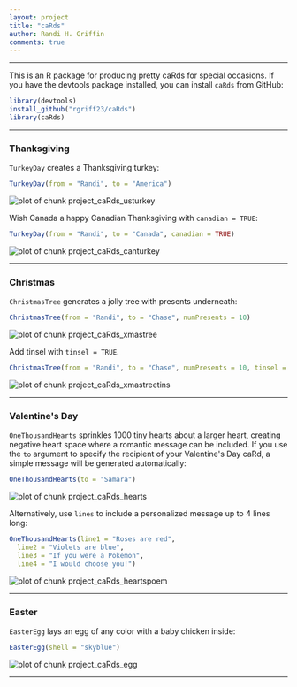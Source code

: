 ```yaml
---
layout: project
title: "caRds"
author: Randi H. Griffin
comments: true
---
```


___

This is an R package for producing pretty caRds for special occasions. If you have the devtools package installed, you can install `caRds` from GitHub:


```r
library(devtools)
install_github("rgriff23/caRds")
library(caRds)
```
___

### Thanksgiving

`TurkeyDay` creates a Thanksgiving turkey:


```r
TurkeyDay(from = "Randi", to = "America")
```

![plot of chunk project_caRds_usturkey](/assets/Rfigs/project_caRds_usturkey-1.png)

Wish Canada a happy Canadian Thanksgiving with `canadian = TRUE`:


```r
TurkeyDay(from = "Randi", to = "Canada", canadian = TRUE)
```

![plot of chunk project_caRds_canturkey](/assets/Rfigs/project_caRds_canturkey-1.png)

___

### Christmas

`ChristmasTree` generates a jolly tree with presents underneath:


```r
ChristmasTree(from = "Randi", to = "Chase", numPresents = 10)
```

![plot of chunk project_caRds_xmastree](/assets/Rfigs/project_caRds_xmastree-1.png)

Add tinsel with `tinsel = TRUE`. 


```r
ChristmasTree(from = "Randi", to = "Chase", numPresents = 10, tinsel = TRUE)
```

![plot of chunk project_caRds_xmastreetins](/assets/Rfigs/project_caRds_xmastreetins-1.png)
___

### Valentine's Day

`OneThousandHearts` sprinkles 1000 tiny hearts about a larger heart, creating negative heart space where a romantic message can be included. If you use the `to` argument to specify the recipient of your Valentine's Day caRd, a simple message will be generated automatically:


```r
OneThousandHearts(to = "Samara")
```

![plot of chunk project_caRds_hearts](/assets/Rfigs/project_caRds_hearts-1.png)

Alternatively, use `lines` to include a personalized message up to 4 lines long:


```r
OneThousandHearts(line1 = "Roses are red", 
  line2 = "Violets are blue", 
  line3 = "If you were a Pokemon", 
  line4 = "I would choose you!")
```

![plot of chunk project_caRds_heartspoem](/assets/Rfigs/project_caRds_heartspoem-1.png)

___

### Easter

`EasterEgg` lays an egg of any color with a baby chicken inside:


```r
EasterEgg(shell = "skyblue")
```

![plot of chunk project_caRds_egg](/assets/Rfigs/project_caRds_egg-1.png)
___
